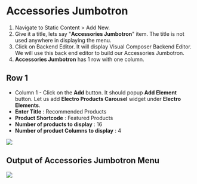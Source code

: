 # Accessories Jumbotron

1. Navigate to Static Content > Add New.
2. Give it a title, lets say "**Accessories Jumbotron**" item. The title is not used anywhere in displaying the menu.
3. Click on Backend Editor. It will display Visual Composer Backend Editor. We will use this back end editor to build our Accessories Jumbotron.
4. **Accessories Jumbotron** has 1 row with one column.


## Row 1

 * Column 1 - Click on the **Add** button. It should popup **Add Element** button. Let us add **Electro Products Carousel** widget under **Electro Elements**.
  * **Enter Title** : Recommended Products
  * **Product Shortcode** : Featured Products
  * **Number of products to display** : 16
  * **Number of product Columns to display** : 4

  ![](http://transvelo.github.io/docs/electro/images/electro-products-carousel-setting.png)

## Output of Accessories Jumbotron Menu

  ![](http://transvelo.github.io/docs/electro/images/static-content4.png)
